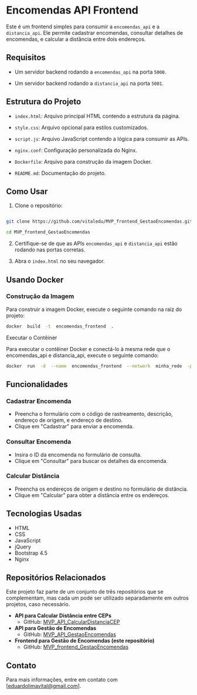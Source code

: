 
# Encomendas API Frontend

Este é um frontend simples para consumir a `encomendas_api` e a `distancia_api`. Ele permite cadastrar encomendas, consultar detalhes de encomendas, e calcular a distância entre dois endereços.


## Requisitos

  

- Um servidor backend rodando a `encomendas_api` na porta `5000`.

- Um servidor backend rodando a `distancia_api` na porta `5001`.

  

## Estrutura do Projeto

  

-  `index.html`: Arquivo principal HTML contendo a estrutura da página.

-  `style.css`: Arquivo opcional para estilos customizados.

-  `script.js`: Arquivo JavaScript contendo a lógica para consumir as APIs.

-  `nginx.conf`: Configuração personalizada do Nginx.

-  `Dockerfile`: Arquivo para construção da imagem Docker.

-  `README.md`: Documentação do projeto.

  

## Como Usar

  

1. Clone o repositório:

```sh

git clone https://github.com/vitaledu/MVP_frontend_GestaoEncomendas.git

cd MVP_frontend_GestaoEncomendas

```

  

2. Certifique-se de que as APIs `encomendas_api` e `distancia_api` estão rodando nas portas corretas.

  

3. Abra o `index.html` no seu navegador.

  

## Usando Docker

  

### Construção da Imagem

  

Para construir a imagem Docker, execute o seguinte comando na raiz do projeto:

  

```sh
docker  build  -t  encomendas_frontend  .
```
Executar  o  Contêiner

Para  executar  o  contêiner  Docker  e  conectá-lo  à  mesma  rede  que  o  encomendas_api  e  distancia_api,  execute  o  seguinte  comando:

```sh
docker  run  -d  --name  encomendas_frontend  --network  minha_rede  -p  8585:8585  encomendas_frontend
```

## Funcionalidades

### Cadastrar Encomenda

- Preencha o formulário com o código de rastreamento, descrição, endereço de origem, e endereço de destino.
- Clique em "Cadastrar" para enviar a encomenda.

### Consultar Encomenda

- Insira o ID da encomenda no formulário de consulta.
- Clique em "Consultar" para buscar os detalhes da encomenda.

### Calcular Distância

- Preencha os endereços de origem e destino no formulário de distância.
- Clique em "Calcular" para obter a distância entre os endereços.

## Tecnologias Usadas

- HTML
- CSS
- JavaScript
- jQuery
- Bootstrap 4.5
- Nginx

## Repositórios Relacionados

Este projeto faz parte de um conjunto de três repositórios que se complementam, mas cada um pode ser utilizado separadamente em outros projetos, caso necessário.

- **API para Calcular Distância entre CEPs**
  - GitHub: [MVP_API_CalcularDistanciaCEP](https://github.com/vitaledu/MVP_API_CalcularDistanciaCEP)
- **API para Gestão de Encomendas**
  - GitHub: [MVP_API_GestaoEncomendas](https://github.com/vitaledu/MVP_API_GestaoEncomendas)
- **Frontend para Gestão de Encomendas (este repositório)**
  - GitHub: [MVP_frontend_GestaoEncomendas](https://github.com/vitaledu/MVP_frontend_GestaoEncomendas)

## Contato

Para mais informações, entre em contato com [eduardolimavital@gmail.com].
